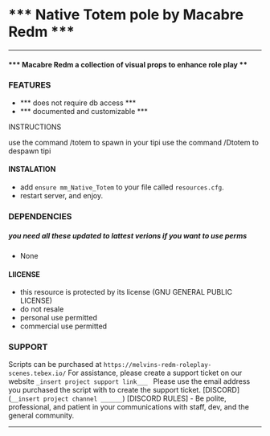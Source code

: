 # *** Native Totem pole by Macabre Redm ***
----
#### *** Macabre Redm a collection of visual props to enhance role play **
 
### FEATURES 
* *** does not require db access ***
* *** documented and customizable ***

INSTRUCTIONS

use the command /totem to spawn in your tipi
use the command /Dtotem to despawn tipi 




 
#### INSTALATION
* add `ensure mm_Native_Totem` to your file called `resources.cfg`.  
* restart server, and enjoy.





### DEPENDENCIES
##### you need all these updated to lattest verions if you want to use perms 
*  None

#### LlICENSE
* this resource is protected by its license (GNU GENERAL PUBLIC LICENSE)
* do not resale
* personal use permitted
* commercial use permitted

### SUPPORT
Scripts can be purchased at `https://melvins-redm-roleplay-scenes.tebex.io/`
For assistance, please create a support ticket on our website `_insert project support link___ ` 
Please use the email address you purchased the script with to create the support ticket.
[DISCORD](`__insert project channel ______`)
[DISCORD RULES] - Be polite, professional, and patient in your communications with staff, dev, and the general community.

___